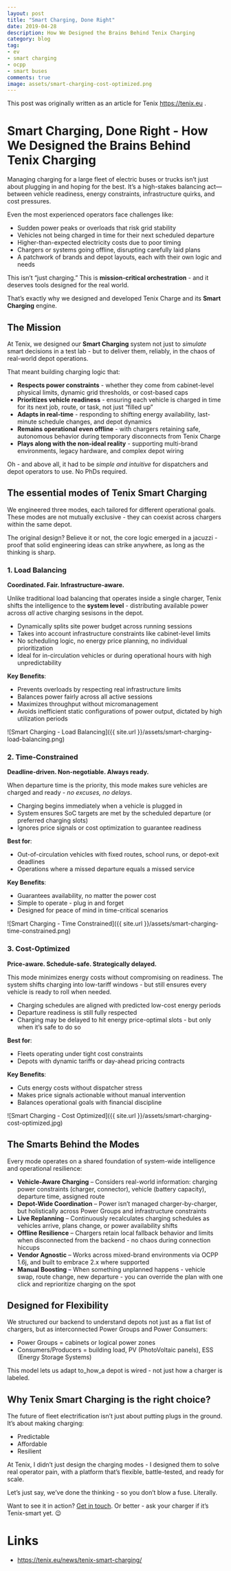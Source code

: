 ```yaml
---
layout: post
title: "Smart Charging, Done Right"
date: 2019-04-28
description: How We Designed the Brains Behind Tenix Charging
category: blog
tag:
- ev
- smart charging
- ocpp
- smart buses
comments: true
image: assets/smart-charging-cost-optimized.png
---
```


This post was originally written as an article for Tenix https://tenix.eu .

# Smart Charging, Done Right - How We Designed the Brains Behind Tenix Charging

Managing charging for a large fleet of electric buses or trucks isn’t just about plugging in and hoping for the best. It’s a high-stakes balancing act—between vehicle readiness, energy constraints, infrastructure quirks, and cost pressures.

Even the most experienced operators face challenges like:
- Sudden power peaks or overloads that risk grid stability
- Vehicles not being charged in time for their next scheduled departure
- Higher-than-expected electricity costs due to poor timing
- Chargers or systems going offline, disrupting carefully laid plans
- A patchwork of brands and depot layouts, each with their own logic and needs

This isn’t “just charging.” This is **mission-critical orchestration** - and it deserves tools designed for the real world.

That’s exactly why we designed and developed Tenix Charge and its **Smart Charging** engine.

## The Mission

At Tenix, we designed our **Smart Charging** system not just to _simulate_ smart decisions in a test lab - but to deliver them, reliably, in the chaos of real-world depot operations.

That meant building charging logic that:
- **Respects power constraints** - whether they come from cabinet-level physical limits, dynamic grid thresholds, or cost-based caps
- **Prioritizes vehicle readiness** - ensuring each vehicle is charged in time for its next job, route, or task, not just “filled up”
- **Adapts in real-time** - responding to shifting energy availability, last-minute schedule changes, and depot dynamics
- **Remains operational even offline** - with chargers retaining safe, autonomous behavior during temporary disconnects from Tenix Charge
- **Plays along with the non-ideal reality** - supporting multi-brand environments, legacy hardware, and complex depot wiring
  
Oh - and above all, it had to be _simple and intuitive_ for dispatchers and depot operators to use. No PhDs required.

## The essential modes of Tenix Smart Charging

We engineered three modes, each tailored for different operational goals. These modes are not mutually exclusive - they can coexist across chargers within the same depot.

The original design? Believe it or not, the core logic emerged in a jacuzzi - proof that solid engineering ideas can strike anywhere, as long as the thinking is sharp.

### 1. **Load Balancing**

**Coordinated. Fair. Infrastructure-aware.**

Unlike traditional load balancing that operates inside a single charger, Tenix shifts the intelligence to the **system level** - distributing available power across _all_ active charging sesisons in the depot.

- Dynamically splits site power budget across running sessions
- Takes into account infrastructure constraints like cabinet-level limits
- No scheduling logic, no energy price planning, no individual prioritization
- Ideal for in-circulation vehicles or during operational hours with high unpredictability

**Key Benefits**:

- Prevents overloads by respecting real infrastructure limits    
- Balances power fairly across all active sessions
- Maximizes throughput without micromanagement
- Avoids inefficient static configurations of power output, dictated by high utilization periods

![Smart Charging - Load Balancing]({{ site.url }}/assets/smart-charging-load-balancing.png)

### 2. **Time-Constrained**

**Deadline-driven. Non-negotiable. Always ready.**

When departure time is the priority, this mode makes sure vehicles are charged and ready - _no excuses, no delays_.

- Charging begins immediately when a vehicle is plugged in
- System ensures SoC targets are met by the scheduled departure (or preferred charging slots)
- Ignores price signals or cost optimization to guarantee readiness

**Best for**:
- Out-of-circulation vehicles with fixed routes, school runs, or depot-exit deadlines
- Operations where a missed departure equals a missed service

**Key Benefits**:
- Guarantees availability, no matter the power cost
- Simple to operate - plug in and forget
- Designed for peace of mind in time-critical scenarios


![Smart Charging - Time Constrained]({{ site.url }}/assets/smart-charging-time-constrained.png)

### 3. **Cost-Optimized**

**Price-aware. Schedule-safe. Strategically delayed.**

This mode minimizes energy costs without compromising on readiness. The system shifts charging into low-tariff windows - but still ensures every vehicle is ready to roll when needed.

- Charging schedules are aligned with predicted low-cost energy periods    
- Departure readiness is still fully respected
- Charging may be delayed to hit energy price-optimal slots - but only when it’s safe to do so
  
**Best for**:
- Fleets operating under tight cost constraints
- Depots with dynamic tariffs or day-ahead pricing contracts

**Key Benefits**:
- Cuts energy costs without dispatcher stress
- Makes price signals actionable without manual intervention
- Balances operational goals with financial discipline


![Smart Charging - Cost Optimized]({{ site.url }}/assets/smart-charging-cost-optimized.jpg)

## The Smarts Behind the Modes

Every mode operates on a shared foundation of system-wide intelligence and operational resilience:

- **Vehicle-Aware Charging** – Considers real-world information: charging power constraints (charger, connector), vehicle (battery capacity), departure time, assigned route
- **Depot-Wide Coordination** – Power isn’t managed charger-by-charger, but holistically across Power Groups and infrastructure constraints
- **Live Replanning** – Continuously recalculates charging schedules as vehicles arrive, plans change, or power availability shifts
- **Offline Resilience** – Chargers retain local fallback behavior and limits when disconnected from the backend - no chaos during connection hiccups
- **Vendor Agnostic** – Works across mixed-brand environments via OCPP 1.6j, and built to embrace 2.x where supported
- **Manual Boosting** – When something unplanned happens - vehicle swap, route change, new departure - you can override the plan with one click and reprioritize charging on the spot

## Designed for Flexibility

We structured our backend to understand depots not just as a flat list of chargers, but as interconnected Power Groups and Power Consumers:

- Power Groups = cabinets or logical power zones
- Consumers/Producers = building load, PV (PhotoVoltaic panels), ESS (Energy Storage Systems)

This model lets us adapt to_how_a depot is wired - not just how a charger is labeled.

## Why Tenix Smart Charging is the right choice?

The future of fleet electrification isn’t just about putting plugs in the ground. It’s about making charging:

- Predictable
- Affordable
- Resilient

At Tenix, I didn’t just design the charging modes - I designed them to solve real operator pain, with a platform that’s flexible, battle-tested, and ready for scale.

Let’s just say, we’ve done the thinking - so you don’t blow a fuse. Literally.

Want to see it in action? [Get in touch](https://tenix.eu/). Or better - ask your charger if it’s Tenix-smart yet. 😉

# Links
- https://tenix.eu/news/tenix-smart-charging/
